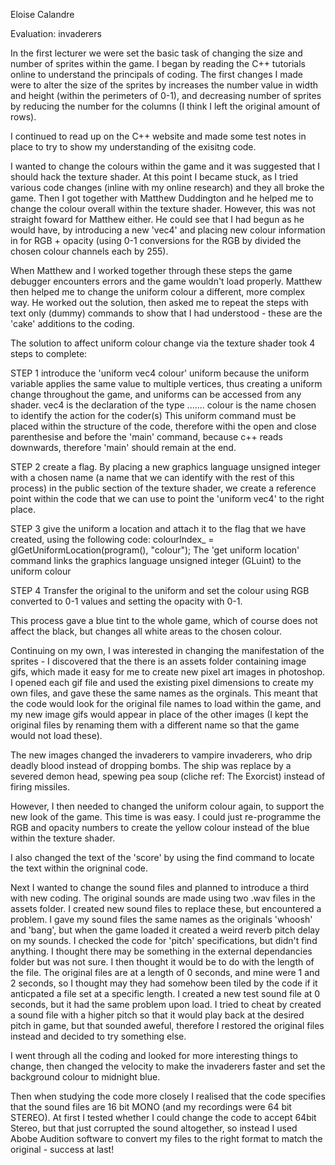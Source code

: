 Eloise Calandre

Evaluation: invaderers


In the first lecturer we were set the basic task of changing the size and number of sprites within the game. 
I began by reading the C++ tutorials online to understand the principals of coding. The first changes I made were to 
alter the size of the sprites by increases the number value in width and height (within the perimeters of 0-1), and decreasing 
number of sprites by reducing the number for the columns (I think I left the original amount of rows).

I continued to read up on the C++ website and made some test notes in place to try to show my understanding of the exisitng code.

I wanted to change the colours within the game and it was suggested that I should hack the texture shader. 
At this point I became stuck, as I tried various code changes (inline with my online research) and they all broke the game. 
Then I got together with Matthew Duddington and he helped me to change the colour overall within the texture shader. 
However, this was not straight foward for Matthew either. He could see that I had begun as he would have, by introducing a new 'vec4' 
and placing new colour information in for RGB + opacity (using 0-1 conversions for the RGB by divided the chosen colour channels each by 255).

When Matthew and I worked together through these steps the game debugger encounters errors and the game wouldn't load properly. 
Matthew then helped me to change the uniform colour a different, more complex way. He worked out the solution,
then asked me to repeat the steps with text only (dummy) commands to show that I had understood - these are the 'cake' 
additions to the coding.

The solution to affect uniform colour change via the texture shader took 4 steps to complete: 

STEP 1
introduce the 'uniform vec4 colour' 
uniform because the uniform variable applies the same value to multiple vertices, thus creating a uniform 
change throughout the game, and uniforms can be accessed from any shader.
vec4 is the declaration of the type .......
colour is the name chosen to identify the action for the coder(s)
This uniform command must be placed within the structure of the code, therefore withi the open and close parenthesise 
and before the 'main' command, because c++ reads downwards, therefore 'main' should remain at the end.

STEP 2
create a flag. 
By placing a new graphics language unsigned integer with a chosen name (a name that we can identify with the rest of this process)
in the public section of the texture shader, we create a reference point within the code that we can use to 
point the 'uniform vec4' to the right place.

STEP 3
give the uniform a location and attach it to the flag that we have created, using the following code:
colourIndex_ = glGetUniformLocation(program(), "colour");
The 'get uniform location' command links the graphics language unsigned integer (GLuint) to the uniform colour

STEP 4
Transfer the original to the uniform and set the colour using RGB converted to 0-1 values and setting the opacity with 0-1.

This process gave a blue tint to the whole game, which of course does not affect the black, but changes all white areas 
to the chosen colour.

Continuing on my own, I was interested in changing the manifestation of the sprites - I discovered that the there is an assets folder
containing image gifs, which made it easy for me to create new pixel art images in photoshop. I opened each gif file
and used the existing pixel dimensions to create my own files, and gave these the same names as the orginals. 
This meant that the code would look for the original file names to load within the game, and my new image gifs would appear in place 
of the other images (I kept the original files by renaming them with a different name so that the game would not load these).

The new images changed the invaderers to vampire invaderers, who drip deadly blood instead of dropping bombs.
The ship was replace by a severed demon head, spewing pea soup (cliche ref: The Exorcist) instead of firing missiles.

However, I then needed to changed the uniform colour again, to support the new look of the game. This time is was easy.
I could just re-programme the RGB and opacity numbers to create the yellow colour instead of the blue within the texture shader.

I also changed the text of the 'score' by using the find command to locate the text within the origninal code.

Next I wanted to change the sound files and planned to introduce a third with new coding. The original sounds are made using two .wav files 
in the assets folder. I created new sound files to replace these, but encountered a problem. I gave my sound files the same
names as the originals 'whoosh' and 'bang', but when the game loaded it created a weird reverb pitch delay on my sounds. 
I checked the code for 'pitch' specifications, but didn't find anything. I thought there may be something in the external dependancies folder
but was not sure. I then thought it would be to do with the length of the file. 
The original files are at a length of 0 seconds, and mine were 1 and 2 seconds, so I thought may they had somehow been tiled by the code
if it anticpated a file set at a specific length. I created a new test sound file at 0 seconds, but it had the same problem upon load. 
I tried to cheat by created a sound file with a higher pitch so that it would play back at the desired pitch in game, but that sounded
aweful, therefore I restored the original files instead and decided to try something else.

I went through all the coding and looked for more interesting things to change, then changed the velocity to make the invaderers faster
and set the background colour to midnight blue.

Then when studying the code more closely I realised that the code specifies that the sound files are 16 bit MONO (and my recordings were 
64 bit STEREO). At first I tested whether I could change the code to accept 64bit Stereo, but that just corrupted the sound altogether, 
so instead I used Abobe Audition software to convert my files to the right format to match the original - success at last!


